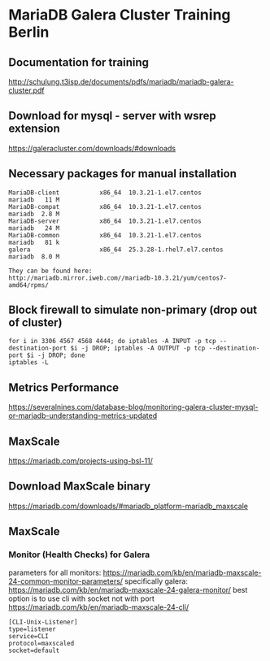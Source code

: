 # MariaDB Galera Cluster Training Berlin 

## Documentation for training 
http://schulung.t3isp.de/documents/pdfs/mariadb/mariadb-galera-cluster.pdf

## Download for mysql - server with wsrep extension 
https://galeracluster.com/downloads/#downloads

## Necessary packages for manual installation 
```
MariaDB-client           x86_64  10.3.21-1.el7.centos           mariadb   11 M
MariaDB-compat           x86_64  10.3.21-1.el7.centos           mariadb  2.8 M
MariaDB-server           x86_64  10.3.21-1.el7.centos           mariadb   24 M
MariaDB-common           x86_64  10.3.21-1.el7.centos           mariadb   81 k
galera                   x86_64  25.3.28-1.rhel7.el7.centos     mariadb  8.0 M

They can be found here:
http://mariadb.mirror.iweb.com//mariadb-10.3.21/yum/centos7-amd64/rpms/
```
## Block firewall to simulate non-primary (drop out of cluster) 
```
for i in 3306 4567 4568 4444; do iptables -A INPUT -p tcp --destination-port $i -j DROP; iptables -A OUTPUT -p tcp --destination-port $i -j DROP; done
iptables -L 
```

## Metrics Performance 
https://severalnines.com/database-blog/monitoring-galera-cluster-mysql-or-mariadb-understanding-metrics-updated

## MaxScale 
https://mariadb.com/projects-using-bsl-11/

## Download MaxScale binary 
https://mariadb.com/downloads/#mariadb_platform-mariadb_maxscale

## MaxScale 

### Monitor (Health Checks) for Galera 

parameters for all monitors:
https://mariadb.com/kb/en/mariadb-maxscale-24-common-monitor-parameters/
specifically galera:
https://mariadb.com/kb/en/mariadb-maxscale-24-galera-monitor/
best option is to use cli with socket not with port 
https://mariadb.com/kb/en/mariadb-maxscale-24-cli/
```
[CLI-Unix-Listener]
type=listener
service=CLI
protocol=maxscaled
socket=default
```
 
